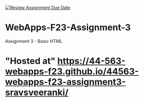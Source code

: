 [![Review Assignment Due Date](https://classroom.github.com/assets/deadline-readme-button-24ddc0f5d75046c5622901739e7c5dd533143b0c8e959d652212380cedb1ea36.svg)](https://classroom.github.com/a/q2-Q7VCy)
# WebApps-F23-Assignment-3
Assignment 3 - Basic HTML
#   "Hosted at" https://44-563-webapps-f23.github.io/44563-webapps-f23-assignment3-sravsveeranki/
